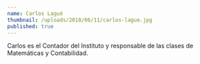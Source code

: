 ```yaml
---
name: Carlos Lagué
thumbnail: /uploads/2018/06/11/carlos-lague.jpg
published: true
---
```


Carlos es el Contador del Instituto y responsable de las clases de  Matemáticas y Contabilidad.
